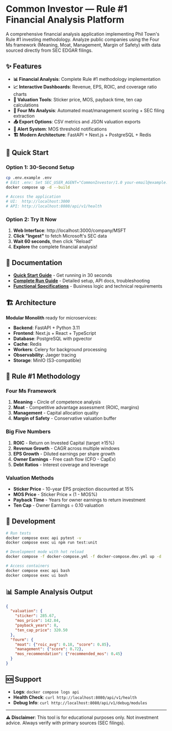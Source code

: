 # Common Investor — Rule #1 Financial Analysis Platform

A comprehensive financial analysis application implementing Phil Town's Rule #1 investing methodology. Analyze public companies using the Four Ms framework (Meaning, Moat, Management, Margin of Safety) with data sourced directly from SEC EDGAR filings.

## ✨ Features

- **📊 Financial Analysis**: Complete Rule #1 methodology implementation
- **📈 Interactive Dashboards**: Revenue, EPS, ROIC, and coverage ratio charts
- **🎯 Valuation Tools**: Sticker price, MOS, payback time, ten cap calculations
- **🏰 Four Ms Analysis**: Automated moat/management scoring + SEC filing extraction
- **📤 Export Options**: CSV metrics and JSON valuation exports
- **🔔 Alert System**: MOS threshold notifications
- **🏗️ Modern Architecture**: FastAPI + Next.js + PostgreSQL + Redis

## 🚀 Quick Start

### Option 1: 30-Second Setup
```bash
cp .env.example .env
# Edit .env: Set SEC_USER_AGENT="CommonInvestor/1.0 your-email@example.com"
docker compose up -d --build

# Access the application
# UI:  http://localhost:3000
# API: http://localhost:8080/api/v1/health
```

### Option 2: Try It Now
1. **Web Interface**: http://localhost:3000/company/MSFT
2. **Click "Ingest"** to fetch Microsoft's SEC data
3. **Wait 60 seconds**, then click "Reload"
4. **Explore** the complete financial analysis!

## 📖 Documentation

- **[Quick Start Guide](QUICK_START.md)** - Get running in 30 seconds
- **[Complete Run Guide](docs/RUNBOOK.md)** - Detailed setup, API docs, troubleshooting
- **[Functional Specifications](../docs/)** - Business logic and technical requirements

## 🏗️ Architecture

**Modular Monolith** ready for microservices:
- **Backend**: FastAPI + Python 3.11
- **Frontend**: Next.js + React + TypeScript
- **Database**: PostgreSQL with pgvector
- **Cache**: Redis
- **Workers**: Celery for background processing
- **Observability**: Jaeger tracing
- **Storage**: MinIO (S3-compatible)

## 🎯 Rule #1 Methodology

### Four Ms Framework
1. **Meaning** - Circle of competence analysis
2. **Moat** - Competitive advantage assessment (ROIC, margins)
3. **Management** - Capital allocation quality
4. **Margin of Safety** - Conservative valuation buffer

### Big Five Numbers
1. **ROIC** - Return on Invested Capital (target ≥15%)
2. **Revenue Growth** - CAGR across multiple windows
3. **EPS Growth** - Diluted earnings per share growth
4. **Owner Earnings** - Free cash flow (CFO - CapEx)
5. **Debt Ratios** - Interest coverage and leverage

### Valuation Methods
- **Sticker Price** - 10-year EPS projection discounted at 15%
- **MOS Price** - Sticker Price × (1 - MOS%)
- **Payback Time** - Years for owner earnings to return investment
- **Ten Cap** - Owner Earnings ÷ 0.10 valuation

## 🔧 Development

```bash
# Run tests
docker compose exec api pytest -v
docker compose exec ui npm run test:unit

# Development mode with hot reload
docker compose -f docker-compose.yml -f docker-compose.dev.yml up -d

# Access containers
docker compose exec api bash
docker compose exec ui bash
```

## 📊 Sample Analysis Output

```json
{
  "valuation": {
    "sticker": 285.67,
    "mos_price": 142.84,
    "payback_years": 8,
    "ten_cap_price": 320.50
  },
  "fourm": {
    "moat": {"roic_avg": 0.18, "score": 0.85},
    "management": {"score": 0.72},
    "mos_recommendation": {"recommended_mos": 0.45}
  }
}
```

## 🆘 Support

- **Logs**: `docker compose logs api`
- **Health Check**: `curl http://localhost:8080/api/v1/health`
- **Debug Info**: `curl http://localhost:8080/api/v1/debug/modules`

---

**⚠️ Disclaimer**: This tool is for educational purposes only. Not investment advice. Always verify with primary sources (SEC filings).